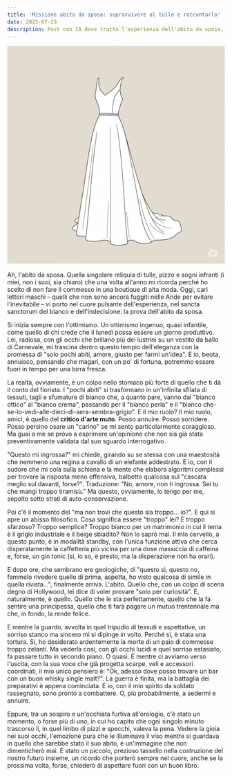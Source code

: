 ```yaml
---
title: 'Missione abito da sposa: sopravvivere al tulle e raccontarlo'
date: 2025-07-23
description: Post con IA dove tratto l'esperienza dell'abito da sposa, secondo lo sposo
---
```


![Image](../../../public/static/y9ygily9ygily9yg.png)

Ah, l'abito da sposa. Quella singolare reliquia di tulle, pizzo e sogni infranti (i miei, non i suoi, sia chiaro) che una volta all'anno mi ricorda perché ho scelto di non fare il commesso in una boutique di alta moda. Oggi, cari lettori maschi – quelli che non sono ancora fuggiti nelle Ande per evitare l'inevitabile – vi porto nel cuore pulsante dell'esperienza, nel sancta sanctorum del bianco e dell'indecisione: la prova dell'abito da sposa.

Si inizia sempre con l'ottimismo. Un ottimismo ingenuo, quasi infantile, come quello di chi crede che il lunedì possa essere un giorno produttivo. Lei, radiosa, con gli occhi che brillano più dei lustrini su un vestito da ballo di Carnevale, mi trascina dentro questo tempio dell'eleganza con la promessa di "solo pochi abiti, amore, giusto per farmi un'idea". E io, beota, annuisco, pensando che magari, con un po' di fortuna, potremmo essere fuori in tempo per una birra fresca.

La realtà, ovviamente, è un colpo nello stomaco più forte di quello che ti dà il conto del fiorista. I "pochi abiti" si trasformano in un'infinita sfilata di tessuti, tagli e sfumature di bianco che, a quanto pare, vanno dal "bianco ottico" al "bianco crema", passando per il "bianco perla" e il "bianco che-se-lo-vedi-alle-dieci-di-sera-sembra-grigio". E il mio ruolo? Il mio ruolo, amici, è quello del **critico d'arte muto**. Posso annuire. Posso sorridere. Posso persino osare un "carino" se mi sento particolarmente coraggioso. Ma guai a me se provo a esprimere un'opinione che non sia già stata preventivamente validata dal suo sguardo interrogativo.

"Questo mi ingrossa?" mi chiede, girando su se stessa con una maestosità che nemmeno una regina a cavallo di un elefante addestrato. E io, con il sudore che mi cola sulla schiena e la mente che elabora algoritmi complessi per trovare la risposta meno offensiva, balbetto qualcosa sul "cascata meglio sul davanti, forse?". Traduzione: "No, amore, non ti ingrossa. Sei tu che mangi troppo tiramisù." Ma questo, ovviamente, lo tengo per me, sepolto sotto strati di auto-conservazione.

Poi c'è il momento del "ma non trovi che questo sia troppo... io?". E qui si apre un abisso filosofico. Cosa significa essere "troppo" lei? È troppo sfarzoso? Troppo semplice? Troppo bianco per un matrimonio in cui il tema è il grigio industriale e il beige sbiadito? Non lo saprò mai. Il mio cervello, a questo punto, è in modalità standby, con l'unica funzione attiva che cerca disperatamente la caffetteria più vicina per una dose massiccia di caffeina e, forse, un gin tonic (sì, lo so, è presto, ma la disperazione non ha orari).

E dopo ore, che sembrano ere geologiche, di "questo sì, questo no, fammelo rivedere quello di prima, aspetta, ho visto qualcosa di simile in quella rivista...", finalmente arriva. L'abito. Quello che, con un colpo di scena degno di Hollywood, lei dice di voler provare "solo per curiosità". E, naturalmente, è quello. Quello che le sta perfettamente, quello che la fa sentire una principessa, quello che ti farà pagare un mutuo trentennale ma che, in fondo, la rende felice.

E mentre la guardo, avvolta in quel tripudio di tessuti e aspettative, un sorriso stanco ma sincero mi si dipinge in volto. Perché sì, è stata una tortura. Sì, ho desiderato ardentemente la morte di un paio di commesse troppo zelanti. Ma vederla così, con gli occhi lucidi e quel sorriso estasiato, fa passare tutto in secondo piano. O quasi. E mentre ci avviamo verso l'uscita, con la sua voce che già progetta scarpe, veli e accessori coordinati, il mio unico pensiero è: "Ok, adesso dove posso trovare un bar con un buon whisky single malt?". La guerra è finita, ma la battaglia dei preparativi è appena cominciata. E io, con il mio spirito da soldato rassegnato, sono pronto a combattere. O, più probabilmente, a sedermi e annuire.

Eppure, tra un sospiro e un'occhiata furtiva all'orologio, c'è stato un momento, o forse più di uno, in cui ho capito che ogni singolo minuto trascorso lì, in quel limbo di pizzi e specchi, valeva la pena. Vedere la gioia nei suoi occhi, l'emozione pura che le illuminava il viso mentre si guardava in quello che sarebbe stato il suo abito, è un'immagine che non dimenticherò mai. È stato un piccolo, prezioso tassello nella costruzione del nostro futuro insieme, un ricordo che porterò sempre nel cuore, anche se la prossima volta, forse, chiederò di aspettare fuori con un buon libro.